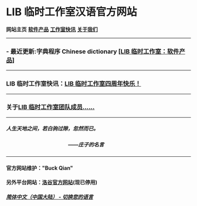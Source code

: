 # LIB 临时工作室汉语官方网站

**网站主页** **[软件产品](Software)** **[工作室快讯](News)** **[关于我们](About_us)** 

------------
### - 最近更新:字典程序 Chinese dictionary [[LIB 临时工作室：软件产品]](Software)

------------
### LIB 临时工作室快讯：[LIB 临时工作室四周年快乐！](news/fourth_anniversary_summary)

------------
### 关于[LIB 临时工作室团队成员......](About_us)

------------

##### 人生天地之间，若白驹过隙，忽然而已。
##### &nbsp;&nbsp;&nbsp;&nbsp;&nbsp;&nbsp;&nbsp;&nbsp;&nbsp;&nbsp;&nbsp;&nbsp;&nbsp;&nbsp;&nbsp;&nbsp;&nbsp;&nbsp;&nbsp;&nbsp;&nbsp;&nbsp;&nbsp;&nbsp;&nbsp;&nbsp;&nbsp;&nbsp;&nbsp;&nbsp;&nbsp;&nbsp;&nbsp;&nbsp;&nbsp;&nbsp;&nbsp;&nbsp;&nbsp;&nbsp;&nbsp;&nbsp;&nbsp;&nbsp;&nbsp;&nbsp;&nbsp;&nbsp;&nbsp;&nbsp;&nbsp;——庄子的名言

------------
#### 官方网站维护："Buck Qian"
#### 另外平台网站：[洛谷官方网站](https://www.luogu.com.cn/paste/6luhnc4t)(现已停用)
##### [简体中文（中国大陆） - 切换您的语言](../index)
